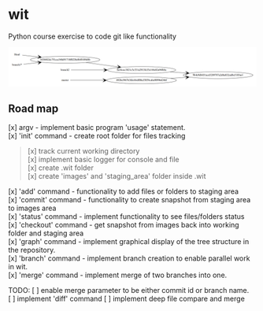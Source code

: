 # wit

Python course exercise to code git like functionality

![wit graph](./resources/graph.png)

## Road map

[x] argv - implement basic program 'usage' statement. </br>
[x] 'init' command - create root folder for files tracking </br>

<blockquote>
    [x] track current working directory </br>
    [x] implement basic logger for console and file </br>
    [x] create .wit folder </br>
    [x] create 'images' and 'staging_area' folder inside .wit </br>
</blockquote>
[x] 'add' command - functionality to add files or folders to staging area </br>
[x] 'commit' command - functionality to create snapshot from staging area to images area </br>
[x] 'status' command - implement functionality to see files/folders status </br>
[x] 'checkout' command - get snapshot from images back into working folder and staging area </br>
[x] 'graph' command - implement graphical display of the tree structure in the repository. </br>
[x] 'branch' command - implement branch creation to enable parallel work in wit. </br>
[x] 'merge' command - implement merge of two branches into one.</br>

TODO:
[ ] enable merge parameter to be either commit id or branch name. </br>
[ ] implement 'diff' command
[ ] implement deep file compare and merge